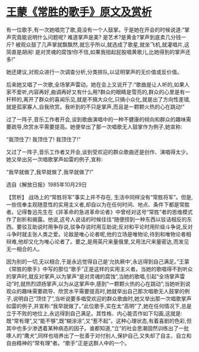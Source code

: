 # [王蒙《常胜的歌手》原文及赏析](https://www.vrrw.net/wx/15364.html)

有一位歌手,有一次她唱完了歌,竟没有一个人鼓掌。于是她在开会的时候说道:“掌声究竟能说明什么问题呢? 难道掌声是美? 是艺术?是黄金?掌声到底卖几分钱一斤? 被观众鼓了几声掌就飘飘然,就忘乎所以,就选成了歌星,就坐飞机,就灌唱片,这简直是胡闹! 是对灵魂的腐蚀!你不信,如果我扭起屁股唱黄歌儿,比她得到的掌声还多!”

她还建议,对观众进行一次调查分析,分类排队,以证明掌声的无价值或反价值。

后来她又唱了一次歌,全场掌声雷动。她在会上又说开了:“歌曲是让人听的,如果人家不爱听,内容再好,曲调再好又有什么用?群众的眼睛是雪亮的,群众的心里是有一杆秤的,离开了群众的喜闻乐见,就是不搞大众化,只搞小众化,就是出了方向性差错,就是孤家寡人,自我欣赏。我听到的不只是掌声,而且是一颗颗火热的心在跳动!”

过了一阵子,音乐工作者开会,谈到歌曲演唱中的一种不健康的倾向和群众的趣味需要疏导,欣赏水平需要提高。她便举出了那一次唱歌无人鼓掌作为例子,她宣称:

“我顶住了! 我顶住了! 我顶住了!”

又过了一阵子,音乐工作者又开会,谈到受欢迎的群众歌曲还是创作、演唱得太少。她又举出另一次唱歌掌声如雷的例子,宣称:

“我早就做了,我早就做了,我早就做了!”

选自《解放日报》1985年10月29日



【赏析】 战场上的“常胜将军”事实上并不存在, 生活中同样没有“常胜将军”。但是,一些信奉主观随意性的实用主义者,却自以为在任何时间、地点、条件下都是常胜者。记得鲁迅先生在《非革命的急进革命论者》中曾经对这号“常胜”者的思维模式作了剖析和揭露。他说,这号人说话的时候往往“随便捞到一种东西以驳诘相反的东西。要驳互助说时用争存说,驳争存说时用互助说;反对和平论时用阶级斗争说,反对斗争时就主张人类之爱。论敌是唯心论者呢,他的立场是唯物论,待到和唯物论者相辩难,他却又化为唯心论者了。要之,是用英尺来量俄里,又用法尺来量密达,而发见无一相合的人。

因为别的一切,无以相合,于是永远觉得自己是‘允执厥中’,永远得到自己满足。”王蒙《常胜的歌手》中写的那位“歌手”正是这样的实用主义者。当她的歌唱得不到听众的掌声时,就反对掌声,以为掌声“是对灵魂的腐蚀”,当她的歌唱,引起“全场掌声雷动”时,就热烈颂扬掌声,以为从这掌声中,感到“一颗颗火热的心在跳动”;当她听到说观众的趣味需要疏导、欣赏水平需要提高时,她就举出自己那次唱歌无人鼓掌的例子,说明自己“顶住了”,当听说要多唱受欢迎的群众歌曲时,她又举出那一次唱歌掌声如雷的例子,并宣称:“我早就做了。”此位歌手,实在太“高明”了,她在任何情况下,总是立于不败的地位上,永远得到自己满足。其性格、内心能否作如下勾画,这就是: 既“常有理”,又“能不够”,既“糊涂涂”,又“惹不起”。这种心理状态,有着喜剧的色彩,但其中也多少渗透着某种病态的因子。谁都知道,“立”的社会思潮固然训练出了一批啄人的“鹰犬”,同样也培养出了一批善于对付别人,保护自己,又失却了自主、自立和自由精神的“常有理”者。“歌手”正是这群人中的一个。

